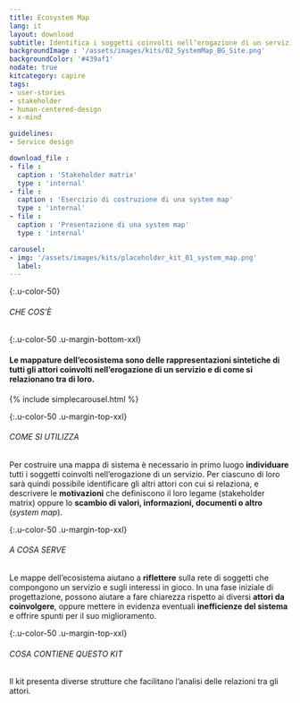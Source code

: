 ```yaml
---
title: Ecosystem Map
lang: it
layout: download
subtitle: Identifica i soggetti coinvolti nell’erogazione di un servizio e analizza le loro connessioni
backgroundImage : '/assets/images/kits/02_SystemMap_BG_Site.png'
backgroundColor: '#439af1'
nodate: true
kitcategory: capire
tags: 
- user-stories
- stakeholder
- human-centered-design
- x-mind

guidelines:
- Service design

download_file :
- file : 
  caption : 'Stakeholder matrix'
  type : 'internal'
- file : 
  caption : 'Esercizio di costruzione di una system map'
  type : 'internal'
- file : 
  caption : 'Presentazione di una system map'
  type : 'internal'

carousel:
- img: '/assets/images/kits/placeholder_kit_01_system_map.png'
  label:
---
```


{:.u-color-50}
###### CHE COS’È

{:.u-color-50 .u-margin-bottom-xxl}
#### Le **mappature dell’ecosistema** sono delle rappresentazioni sintetiche di tutti gli **attori** coinvolti nell’erogazione di un servizio e di come si relazionano tra di loro.

{% include simplecarousel.html  %} 

{:.u-color-50 .u-margin-top-xxl}
###### COME SI UTILIZZA
Per costruire una mappa di sistema è necessario in primo luogo **individuare** tutti i soggetti coinvolti nell’erogazione di un servizio. Per ciascuno di loro sarà quindi possibile identificare gli altri attori con cui si relaziona, e descrivere le **motivazioni** che definiscono il loro legame (stakeholder matrix) oppure lo **scambio di valori, informazioni, documenti o altro** (*system map*). 



{:.u-color-50 .u-margin-top-xxl}
###### A COSA SERVE
Le mappe dell’ecosistema aiutano a **riflettere** sulla rete di soggetti che compongono un servizio e sugli interessi in gioco. In una fase iniziale di progettazione, possono aiutare a fare chiarezza rispetto ai diversi **attori da coinvolgere**, oppure mettere in evidenza eventuali **inefficienze del sistema** e offrire spunti per il suo miglioramento.

  

{:.u-color-50 .u-margin-top-xxl}
###### COSA CONTIENE QUESTO KIT
Il kit presenta diverse strutture che facilitano l’analisi delle relazioni tra gli attori. 
